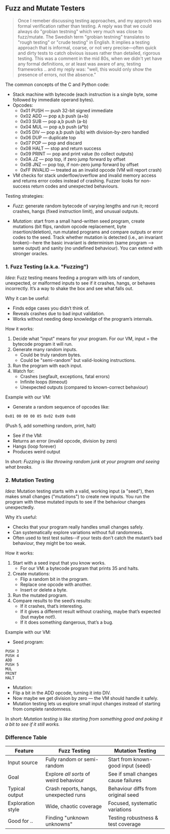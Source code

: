 
## Fuzz and Mutate Testers

> Once I remeber discussing testing approaches, and my approch was formal verification rather than testing.
> A reply was that we could always do "grobian testning" which very much was close to fuzz/mutate.
> The Swedish term "grobian testning" translates to "rough testing" or "crude testing" in English.
> It implies a testing approach that is informal, coarse, or not very precise—often quick and dirty tests
> to catch obvious issues rather than detailed, rigorous testing. This was a comment in the mid 80s,
> when we didn't yet have any formal definitions, or at least was aware of any, testing frameworks ..
> and my reply was: "well, this would only show the presence of errors, not the absence."

The common concepts of the C and Python code:
- Stack machine with bytecode (each instruction is a single byte, some followed by immediate operand bytes).
- Opcodes:
    - 0x01 PUSH <int32> — push 32-bit signed immediate
    - 0x02 ADD — pop a,b push (a+b)
    - 0x03 SUB — pop a,b push (a-b)
    - 0x04 MUL — pop a,b push (a*b)
    - 0x05 DIV — pop a,b push (a/b) with division-by-zero handled
    - 0x06 DUP — duplicate top
    - 0x07 POP — pop and discard
    - 0x08 HALT — stop and return success
    - 0x09 PRINT — pop and print value (to collect outputs)
    - 0x0A JZ <offset8> — pop top, if zero jump forward by offset
    - 0x0B JNZ <offset8> — pop top, if non-zero jump forward by offset
    - 0xFF INVALID — treated as an invalid opcode (VM will report crash)
- VM checks for stack underflow/overflow and invalid memory access and returns error codes instead of crashing.
  Fuzzer looks for non-success return codes and unexpected behaviours.

Testing strategies:

- *Fuzz*: generate random bytecode of varying lengths and run it; record crashes, hangs (fixed instruction limit),
  and unusual outputs.

- *Mutation*: start from a small hand-written seed program, create mutations (bit flips, random opcode replacement,
  byte insertion/deletion), run mutated programs and compare outputs or error codes to the seed. Track whether
  mutation is detected (i.e., an invariant broken)--here the basic invariant is determinism (same program -->
  same output) and sanity (no undefined behaviour). You can extend with stronger oracles.


### 1. Fuzz Testing (a.k.a. "Fuzzing")

*Idea*:
Fuzz testing means feeding a program with lots of random, unexpected, or malformed inputs to see if it crashes,
hangs, or behaves incorrectly. It’s a way to shake the box and see what falls out.

Why it can be useful:
- Finds edge cases you didn’t think of.
- Reveals crashes due to bad input validation.
- Works without needing deep knowledge of the program’s internals.

How it works:
1. Decide what "input" means for your program. For our VM, input = the bytecode program it will run.
2. Generate many random inputs.
    - Could be truly random bytes.
    - Could be "semi-random" but valid-looking instructions.
3. Run the program with each input.
4. Watch for:
    - Crashes (segfault, exceptions, fatal errors)
    - Infinite loops (timeout)
    - Unexpected outputs (compared to known-correct behaviour)

Example with our VM:
- Generate a random sequence of opcodes like:

```
0x01 00 00 00 05 0x02 0x09 0x08
```
(Push 5, add something random, print, halt)

- See if the VM:
- Returns an error (invalid opcode, division by zero)
- Hangs (loop forever)
- Produces weird output

In short: *Fuzzing is like throwing random junk at your program and seeing what breaks.*



### 2. Mutation Testing

*Idea*:
Mutation testing starts with a valid, working input (a "seed"), then makes small changes
("mutations") to create new inputs. You run the program with these mutated inputs to see
if the behaviour changes unexpectedly.

Why it’s useful:
- Checks that your program really handles small changes safely.
- Can systematically explore variations without full randomness.
- Often used to test test suites--if your tests don’t catch the mutant’s bad behaviour,
  they might be too weak.

How it works:
1. Start with a seed input that you know works.
    - For our VM: a bytecode program that prints 35 and halts.
2. Create mutations:
    - Flip a random bit in the program.
    - Replace one opcode with another.
    - Insert or delete a byte.
3. Run the mutated program.
4. Compare results to the seed’s results:
    - If it crashes, that’s interesting.
    - If it gives a different result without crashing, maybe that’s expected (but maybe not!).
    - If it does something dangerous, that’s a bug.

Example with our VM:
- Seed program:

```
PUSH 3
PUSH 4
ADD
PUSH 5
MUL
PRINT
HALT
```

- Mutation:
- Flip a bit in the ADD opcode, turning it into DIV.
- Now maybe we get division by zero — the VM should handle it safely.
- Mutation testing lets us explore small input changes instead of starting from complete randomness.

In short: *Mutation testing is like starting from something good and poking it a bit to see if it still works.*


### Difference Table

| Feature            | Fuzz Testing                           | Mutation Testing                       |
|--------------------|----------------------------------------|----------------------------------------|
| Input source       | Fully random or semi-random            | Start from known-good input (seed)     |
| Goal               | Explore *all sorts* of weird behaviour | See if small changes cause failures    |
| Typical output     | Crash reports, hangs, unexpected runs  | Behaviour diffs from original seed     |
| Exploration style  | Wide, chaotic coverage                 | Focused, systematic variations         |
| Good for ..        | Finding "unknown unknowns"             | Testing robustness & test coverage     |
